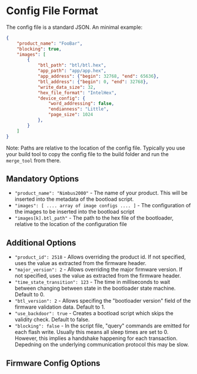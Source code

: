 # Config File Format

The config file is a standard JSON. An minimal example:

```json
{
    "product_name": "FooBar",
    "blocking": true,
    "images": [
        {
            "btl_path": "btl/btl.hex",
            "app_path": "app/app.hex",
            "app_address": {"begin": 32768, "end": 65636},
            "btl_address": {"begin": 0, "end": 32768},
            "write_data_size": 32,
            "hex_file_format": "IntelHex",
            "device_config": {
                "word_addressing": false,
                "endianness": "Little",
                "page_size": 1024
            },
        }
    ]
}
```

Note: Paths are relative to the location of the config file.
Typically you use your build tool to copy the config file to the build folder and run the `merge_tool` from there.

## Mandatory Options

* `"product_name": "Nimbus2000"` - The name of your product. This will be inserted into the metadata of the bootload script.
* `"images": [ .... array of image configs .... ]` - The configuration of the images to be inserted into the bootload script
* `"images[k].btl_path"` - The path to the hex file of the bootloader, relative to the location of the configuration file

## Additional Options

* `"product_id": 2518` - Allows overriding the product id. If not specified, uses the value as extracted from the firmware header.
* `"major_version": 2` - Allows overriding the major firmware version. If not specified, uses the value as extracted from the firmware header.
* `"time_state_transition": 123` - The time in milliseconds to wait between changing between state in the bootloader state machine. Default to 0.
* `"btl_version": 2` - Allows specifing the "bootloader version" field of the firmware validation data. Default to 1.
* `"use_backdoor": true` - Creates a bootload script which skips the validity check. Default to false.
* `"blocking": false` - In the script file, "query" commands are emitted for each flash write.
    Usually this means all sleep times are set to 0.
    However, this implies a handshake happening for each transaction.
    Depedning on the underlying communication protocol this may be slow.

## Firmware Config Options